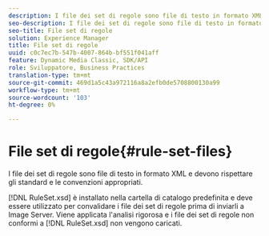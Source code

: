 ```yaml
---
description: I file dei set di regole sono file di testo in formato XML e devono rispettare gli standard e le convenzioni appropriati.
seo-description: I file dei set di regole sono file di testo in formato XML e devono rispettare gli standard e le convenzioni appropriati.
seo-title: File set di regole
solution: Experience Manager
title: File set di regole
uuid: c0c7ec7b-547b-4007-864b-bf551f041aff
feature: Dynamic Media Classic, SDK/API
role: Sviluppatore, Business Practices
translation-type: tm+mt
source-git-commit: 469d1a5c43a972116a8a2efb0de5708800130a99
workflow-type: tm+mt
source-wordcount: '103'
ht-degree: 0%

---
```



# File set di regole{#rule-set-files}

I file dei set di regole sono file di testo in formato XML e devono rispettare gli standard e le convenzioni appropriati.

[!DNL RuleSet.xsd] è installato nella cartella di catalogo predefinita e deve essere utilizzato per convalidare i file dei set di regole prima di inviarli a Image Server. Viene applicata l&#39;analisi rigorosa e i file dei set di regole non conformi a [!DNL RuleSet.xsd] non vengono caricati.